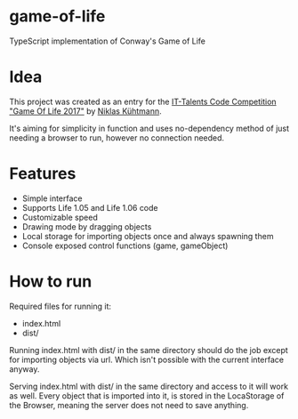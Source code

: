 # game-of-life
TypeScript implementation of Conway's Game of Life

# Idea
This project was created as an entry for the [IT-Talents Code Competition "Game Of Life 2017"](https://www.it-talents.de/foerderung/code-competition/code-competition-09-2017)
by [Niklas Kühtmann](https://github.com/IZEDx).

It's aiming for simplicity in function and uses no-dependency method of just needing a browser to run, however no connection needed.

# Features
 - Simple interface
 - Supports Life 1.05 and Life 1.06 code
 - Customizable speed
 - Drawing mode by dragging objects
 - Local storage for importing objects once and always spawning them
 - Console exposed control functions (game, gameObject)

# How to run
Required files for running it:
- index.html
- dist/

Running index.html with dist/ in the same directory should do the job
except for importing objects via url. Which isn't possible with the
current interface anyway.

Serving index.html with dist/ in the same directory and access to it will work as well.
Every object that is imported into it, is stored in the LocaStorage of the Browser,
meaning the server does not need to save anything.

